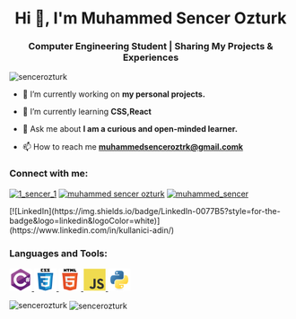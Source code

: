 <h1 align="center">Hi 👋, I'm Muhammed Sencer Ozturk</h1>
<h3 align="center">Computer Engineering Student | Sharing My Projects & Experiences</h3>

<p align="left"> <img src="https://komarev.com/ghpvc/?username=sencerozturk&label=Profile%20views&color=0e75b6&style=flat" alt="sencerozturk" /> </p>

- 🔭 I’m currently working on **my personal projects.**

- 🌱 I’m currently learning **CSS,React**

- 💬 Ask me about **I am a curious and open-minded learner.**

- 📫 How to reach me **muhammedsenceroztrk@gmail.comk**

<h3 align="left">Connect with me:</h3>
<p align="left">
<a href="https://twitter.com/1_sencer_1" target="blank"><img align="center" src="https://raw.githubusercontent.com/rahuldkjain/github-profile-readme-generator/master/src/images/icons/Social/twitter.svg" alt="1_sencer_1" height="30" width="40" /></a>
<a href="https://linkedin.com/in/muhammed sencer ozturk" target="blank"><img align="center" src="https://raw.githubusercontent.com/rahuldkjain/github-profile-readme-generator/master/src/images/icons/Social/linked-in-alt.svg" alt="muhammed sencer ozturk" height="30" width="40" /></a>
<a href="https://instagram.com/muhammed_sencer" target="blank"><img align="center" src="https://raw.githubusercontent.com/rahuldkjain/github-profile-readme-generator/master/src/images/icons/Social/instagram.svg" alt="muhammed_sencer" height="30" width="40" /></a>
</p>
[![LinkedIn](https://img.shields.io/badge/LinkedIn-0077B5?style=for-the-badge&logo=linkedin&logoColor=white)](https://www.linkedin.com/in/kullanici-adin/)

<h3 align="left">Languages and Tools:</h3>
<p align="left"> <a href="https://www.w3schools.com/cs/" target="_blank" rel="noreferrer"> <img src="https://raw.githubusercontent.com/devicons/devicon/master/icons/csharp/csharp-original.svg" alt="csharp" width="40" height="40"/> </a> <a href="https://www.w3schools.com/css/" target="_blank" rel="noreferrer"> <img src="https://raw.githubusercontent.com/devicons/devicon/master/icons/css3/css3-original-wordmark.svg" alt="css3" width="40" height="40"/> </a> <a href="https://www.w3.org/html/" target="_blank" rel="noreferrer"> <img src="https://raw.githubusercontent.com/devicons/devicon/master/icons/html5/html5-original-wordmark.svg" alt="html5" width="40" height="40"/> </a> <a href="https://developer.mozilla.org/en-US/docs/Web/JavaScript" target="_blank" rel="noreferrer"> <img src="https://raw.githubusercontent.com/devicons/devicon/master/icons/javascript/javascript-original.svg" alt="javascript" width="40" height="40"/> </a> <a href="https://www.python.org" target="_blank" rel="noreferrer"> <img src="https://raw.githubusercontent.com/devicons/devicon/master/icons/python/python-original.svg" alt="python" width="40" height="40"/> </a> </p>

<p><img align="left" src="https://github-readme-stats.vercel.app/api/top-langs?username=sencerozturk&show_icons=true&locale=en&layout=compact" alt="sencerozturk" /></p>

<p>&nbsp;<img align="center" src="https://github-readme-stats.vercel.app/api?username=sencerozturk&show_icons=true&locale=en" alt="sencerozturk" /></p>
